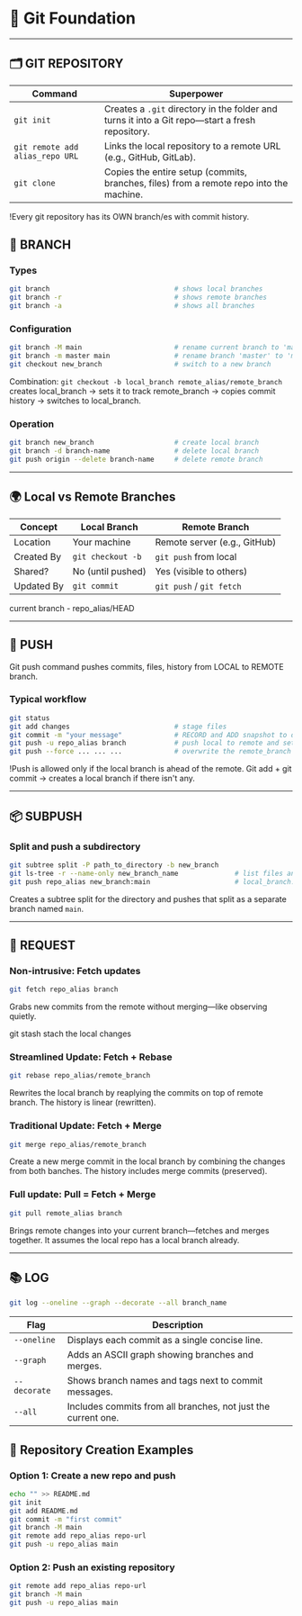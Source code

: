 # 🧭 Git Foundation

---

## 🗂️ GIT REPOSITORY

| Command        | Superpower |
|----------------|------------|
| `git init`     | Creates a `.git` directory in the folder and turns it into a Git repo—start a fresh repository. |
| `git remote add alias_repo URL` | Links the local repository to a remote URL (e.g., GitHub, GitLab). |
| `git clone`    | Copies the entire setup (commits, branches, files) from a remote repo into the machine. |

!Every git repository has its OWN branch/es with commit history.

## 🌿 BRANCH

### Types
```bash
git branch                               # shows local branches
git branch -r                            # shows remote branches
git branch -a                            # shows all branches
```

### Configuration
```bash
git branch -M main                       # rename current branch to 'main'
git branch -m master main                # rename branch 'master' to 'main'
git checkout new_branch                  # switch to a new branch
```
Combination: `git checkout -b local_branch remote_alias/remote_branch` creates local_branch -> sets it to track remote_branch -> copies commit history -> switches to local_branch.

### Operation
```bash
git branch new_branch                    # create local branch
git branch -d branch-name                # delete local branch
git push origin --delete branch-name     # delete remote branch
```

---

## 🌍 Local vs Remote Branches

| Concept       | Local Branch       | Remote Branch         |
|---------------|--------------------|------------------------|
| Location      | Your machine        | Remote server (e.g., GitHub) |
| Created By    | `git checkout -b`   | `git push` from local  |
| Shared?       | No (until pushed)   | Yes (visible to others) |
| Updated By    | `git commit`        | `git push` / `git fetch` |

current branch - repo_alias/HEAD

---

## 🚀 PUSH

Git push command pushes commits, files, history from LOCAL to REMOTE branch.

### Typical workflow
```bash
git status
git add changes                          # stage files
git commit -m "your message"             # RECORD and ADD snapshot to default local_branch (create) or specified one (apply) 
git push -u repo_alias branch            # push local to remote and set tracking
git push --force ... ... ...             # overwrite the remote_branch with the local_branch
```
!Push is allowed only if the local branch is ahead of the remote.
Git add + git commit -> creates a local branch if there isn't any.

---

## 📦 SUBPUSH

### Split and push a subdirectory
```bash
git subtree split -P path_to_directory -b new_branch
git ls-tree -r --name-only new_branch_name              # list files and directories in a branch
git push repo_alias new_branch:main                     # local_branch:remote_branch
```
Creates a subtree split for the directory and pushes that split as a separate branch named `main`.

---

## 🔄 REQUEST

### Non-intrusive: Fetch updates
```bash
git fetch repo_alias branch
```
Grabs new commits from the remote without merging—like observing quietly.

git stash stach the local changes

### Streamlined Update: Fetch + Rebase
```bash
git rebase repo_alias/remote_branch
```
Rewrites the local branch by reaplying the commits on top of remote branch. The history is linear (rewritten).

### Traditional Update: Fetch + Merge
```bash
git merge repo_alias/remote_branch
```
Create a new merge commit in the local branch by combining the changes from both banches. The history includes merge commits (preserved).


### Full update: Pull = Fetch + Merge
```bash
git pull remote_alias branch
```
Brings remote changes into your current branch—fetches and merges together.
It assumes the local repo has a local branch already.

---

## 📚 LOG
```bash
git log --oneline --graph --decorate --all branch_name

```
| Flag           | Description                                                  |
|----------------|--------------------------------------------------------------|
| `--oneline`    | Displays each commit as a single concise line.               |
| `--graph`      | Adds an ASCII graph showing branches and merges.             |
| `--decorate`   | Shows branch names and tags next to commit messages.         |
| `--all`        | Includes commits from all branches, not just the current one.|

## 🏁 Repository Creation Examples

### Option 1: Create a new repo and push
```bash
echo "" >> README.md
git init
git add README.md
git commit -m "first commit"
git branch -M main
git remote add repo_alias repo-url
git push -u repo_alias main
```

### Option 2: Push an existing repository
```bash
git remote add repo_alias repo-url
git branch -M main
git push -u repo_alias main
```
